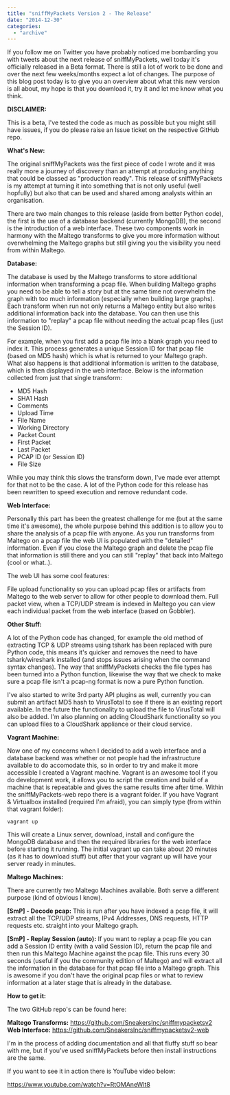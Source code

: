 ```yaml
---
title: "sniffMyPackets Version 2 - The Release"
date: "2014-12-30"
categories: 
  - "archive"
---
```


If you follow me on Twitter you have probably noticed me bombarding you with tweets about the next release of sniffMyPackets, well today it's officially released in a Beta format. There is still a lot of work to be done and over the next few weeks/months expect a lot of changes. The purpose of this blog post today is to give you an overview about what this new version is all about, my hope is that you download it, try it and let me know what you think.

**DISCLAIMER:**

This is a beta, I've tested the code as much as possible but you might still have issues, if you do please raise an Issue ticket on the respective GitHub repo.

**What's New:**

The original sniffMyPackets was the first piece of code I wrote and it was really more a journey of discovery than an attempt at producing anything that could be classed as "production ready". This release of sniffMyPackets is my attempt at turning it into something that is not only useful (well hopfully) but also that can be used and shared among analysts within an organisation.

There are two main changes to this release (aside from better Python code), the first is the use of a database backend (currently MongoDB), the second is the introduction of a web interface. These two components work in harmony with the Maltego transforms to give you more information without overwhelming the Maltego graphs but still giving you the visibility you need from within Maltego.

**Database:**

The database is used by the Maltego transforms to store additional information when transforming a pcap file. When building Maltego graphs you need to be able to tell a story but at the same time not overwhelm the graph with too much information (especially when building large graphs). Each transform when run not only returns a Maltego entity but also writes additional information back into the database. You can then use this information to "replay" a pcap file without needing the actual pcap files (just the Session ID).

For example, when you first add a pcap file into a blank graph you need to index it. This process generates a unique Session ID for that pcap file (based on MD5 hash) which is what is returned to your Maltego graph. What also happens is that additional information is written to the database, which is then displayed in the web interface. Below is the information collected from just that single transform:

- MD5 Hash
- SHA1 Hash
- Comments
- Upload Time
- File Name
- Working Directory
- Packet Count
- First Packet
- Last Packet
- PCAP ID (or Session ID)
- File Size

While you may think this slows the transform down, I've made ever attempt for that not to be the case. A lot of the Python code for this release has been rewritten to speed execution and remove redundant code.

**Web Interface:**

Personally this part has been the greatest challenge for me (but at the same time it's awesome), the whole purpose behind this addition is to allow you to share the analysis of a pcap file with anyone. As you run transforms from Maltego on a pcap file the web UI is populated with the "detailed" information. Even if you close the Maltego graph and delete the pcap file that information is still there and you can still "replay" that back into Maltego (cool or what..).

The web UI has some cool features:

File upload functionality so you can upload pcap files or artifacts from Maltego to the web server to allow for other people to download them. Full packet view, when a TCP/UDP stream is indexed in Maltego you can view each individual packet from the web interface (based on Gobbler).

**Other Stuff:**

A lot of the Python code has changed, for example the old method of extracting TCP & UDP streams using tshark has been replaced with pure Python code, this means it's quicker and removes the need to have tshark/wireshark installed (and stops issues arising when the command syntax changes). The way that sniffMyPackets checks the file types has been turned into a Python function, likewise the way that we check to make sure a pcap file isn't a pcap-ng format is now a pure Python function.

I've also started to write 3rd party API plugins as well, currently you can submit an artifact MD5 hash to VirusTotal to see if there is an existing report available. In the future the functionality to upload the file to VirusTotal will also be added. I'm also planning on adding CloudShark functionality so you can upload files to a CloudShark appliance or their cloud service.

**Vagrant Machine:**

Now one of my concerns when I decided to add a web interface and a database backend was whether or not people had the infrastructure available to do accomodate this, so in order to try and make it more accessible I created a Vagrant machine. Vagrant is an awesome tool if you do development work, it allows you to script the creation and build of a machine that is repeatable and gives the same results time after time. Within the sniffMyPackets-web repo there is a vagrant folder. If you have Vagrant & Virtualbox installed (required I'm afraid), you can simply type (from within that vagrant folder):

`vagrant up`

This will create a Linux server, download, install and configure the MongoDB database and then the required libraries for the web interface before starting it running. The initial vagrant up can take about 20 minutes (as it has to download stuff) but after that your vagrant up will have your server ready in minutes.

**Maltego Machines:**

There are currently two Maltego Machines available. Both serve a different purpose (kind of obvious I know).

**\[SmP\] - Decode pcap:** This is run after you have indexed a pcap file, it will extract all the TCP/UDP streams, IPv4 Addresses, DNS requests, HTTP requests etc. straight into your Maltego graph.

**\[SmP\] - Replay Session (auto):** If you want to replay a pcap file you can add a Session ID entity (with a valid Session ID), return the pcap file and then run this Maltego Machine against the pcap file. This runs every 30 seconds (useful if you the community edition of Maltego) and will extract all the information in the database for that pcap file into a Maltego graph. This is awesome if you don't have the original pcap files or what to review information at a later stage that is already in the database.

**How to get it:**

The two GitHub repo's can be found here:

**Maltego Transforms:** https://github.com/SneakersInc/sniffmypacketsv2 **Web Interface:** https://github.com/SneakersInc/sniffmypacketsv2-web

I'm in the process of adding documentation and all that fluffy stuff so bear with me, but if you've used sniffMyPackets before then install instructions are the same.

If you want to see it in action there is YouTube video below:

https://www.youtube.com/watch?v=RtOMAneWlt8
